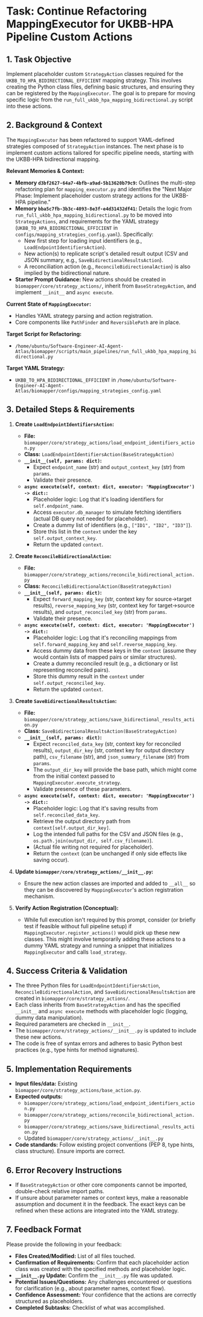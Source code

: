 # Task: Continue Refactoring MappingExecutor for UKBB-HPA Pipeline Custom Actions

## 1. Task Objective
Implement placeholder custom `StrategyAction` classes required for the `UKBB_TO_HPA_BIDIRECTIONAL_EFFICIENT` mapping strategy. This involves creating the Python class files, defining basic structures, and ensuring they can be registered by the `MappingExecutor`. The goal is to prepare for moving specific logic from the `run_full_ukbb_hpa_mapping_bidirectional.py` script into these actions.

## 2. Background & Context
The `MappingExecutor` has been refactored to support YAML-defined strategies composed of `StrategyAction` instances. The next phase is to implement custom actions tailored for specific pipeline needs, starting with the UKBB-HPA bidirectional mapping.

**Relevant Memories & Context:**
-   **Memory `d3bf2627-64a7-4bfb-a9ad-5b13620b79c9`:** Outlines the multi-step refactoring plan for `mapping_executor.py` and identifies the "Next Major Phase: Implement placeholder custom strategy actions for the UKBB-HPA pipeline."
-   **Memory `bba5c7fb-3b3c-4093-8e3f-e4d31432df41`:** Details the logic from `run_full_ukbb_hpa_mapping_bidirectional.py` to be moved into `StrategyActions`, and requirements for the YAML strategy (`UKBB_TO_HPA_BIDIRECTIONAL_EFFICIENT` in `configs/mapping_strategies_config.yaml`). Specifically:
    -   New first step for loading input identifiers (e.g., `LoadEndpointIdentifiersAction`).
    -   New action(s) to replicate script's detailed result output (CSV and JSON summary, e.g., `SaveBidirectionalResultsAction`).
    -   A reconciliation action (e.g., `ReconcileBidirectionalAction`) is also implied by the bidirectional nature.
-   **Starter Prompt Guidance:** New actions should be created in `biomapper/core/strategy_actions/`, inherit from `BaseStrategyAction`, and implement `__init__` and `async execute`.

**Current State of `MappingExecutor`:**
-   Handles YAML strategy parsing and action registration.
-   Core components like `PathFinder` and `ReversiblePath` are in place.

**Target Script for Refactoring:**
-   `/home/ubuntu/Software-Engineer-AI-Agent-Atlas/biomapper/scripts/main_pipelines/run_full_ukbb_hpa_mapping_bidirectional.py`

**Target YAML Strategy:**
-   `UKBB_TO_HPA_BIDIRECTIONAL_EFFICIENT` in `/home/ubuntu/Software-Engineer-AI-Agent-Atlas/biomapper/configs/mapping_strategies_config.yaml`

## 3. Detailed Steps & Requirements

1.  **Create `LoadEndpointIdentifiersAction`:**
    *   **File:** `biomapper/core/strategy_actions/load_endpoint_identifiers_action.py`
    *   **Class:** `LoadEndpointIdentifiersAction(BaseStrategyAction)`
    *   **`__init__(self, params: dict)`:**
        *   Expect `endpoint_name` (str) and `output_context_key` (str) from `params`.
        *   Validate their presence.
    *   **`async execute(self, context: dict, executor: 'MappingExecutor') -> dict:`:**
        *   Placeholder logic: Log that it's loading identifiers for `self.endpoint_name`.
        *   Access `executor.db_manager` to simulate fetching identifiers (actual DB query not needed for placeholder).
        *   Create a dummy list of identifiers (e.g., `["ID1", "ID2", "ID3"]`).
        *   Store this list in the `context` under the key `self.output_context_key`.
        *   Return the updated `context`.

2.  **Create `ReconcileBidirectionalAction`:**
    *   **File:** `biomapper/core/strategy_actions/reconcile_bidirectional_action.py`
    *   **Class:** `ReconcileBidirectionalAction(BaseStrategyAction)`
    *   **`__init__(self, params: dict)`:**
        *   Expect `forward_mapping_key` (str, context key for source->target results), `reverse_mapping_key` (str, context key for target->source results), and `output_reconciled_key` (str) from `params`.
        *   Validate their presence.
    *   **`async execute(self, context: dict, executor: 'MappingExecutor') -> dict:`:**
        *   Placeholder logic: Log that it's reconciling mappings from `self.forward_mapping_key` and `self.reverse_mapping_key`.
        *   Access dummy data from these keys in the `context` (assume they would contain lists of mapped pairs or similar structures).
        *   Create a dummy reconciled result (e.g., a dictionary or list representing reconciled pairs).
        *   Store this dummy result in the `context` under `self.output_reconciled_key`.
        *   Return the updated `context`.

3.  **Create `SaveBidirectionalResultsAction`:**
    *   **File:** `biomapper/core/strategy_actions/save_bidirectional_results_action.py`
    *   **Class:** `SaveBidirectionalResultsAction(BaseStrategyAction)`
    *   **`__init__(self, params: dict)`:**
        *   Expect `reconciled_data_key` (str, context key for reconciled results), `output_dir_key` (str, context key for output directory path), `csv_filename` (str), and `json_summary_filename` (str) from `params`.
        *   The `output_dir_key` will provide the base path, which might come from the initial context passed to `MappingExecutor.execute_strategy`.
        *   Validate presence of these parameters.
    *   **`async execute(self, context: dict, executor: 'MappingExecutor') -> dict:`:**
        *   Placeholder logic: Log that it's saving results from `self.reconciled_data_key`.
        *   Retrieve the output directory path from `context[self.output_dir_key]`.
        *   Log the intended full paths for the CSV and JSON files (e.g., `os.path.join(output_dir, self.csv_filename)`).
        *   (Actual file writing not required for placeholder).
        *   Return the `context` (can be unchanged if only side effects like saving occur).

4.  **Update `biomapper/core/strategy_actions/__init__.py`:**
    *   Ensure the new action classes are imported and added to `__all__` so they can be discovered by `MappingExecutor`'s action registration mechanism.

5.  **Verify Action Registration (Conceptual):**
    *   While full execution isn't required by this prompt, consider (or briefly test if feasible without full pipeline setup) if `MappingExecutor.register_actions()` would pick up these new classes. This might involve temporarily adding these actions to a dummy YAML strategy and running a snippet that initializes `MappingExecutor` and calls `load_strategy`.

## 4. Success Criteria & Validation
-   The three Python files for `LoadEndpointIdentifiersAction`, `ReconcileBidirectionalAction`, and `SaveBidirectionalResultsAction` are created in `biomapper/core/strategy_actions/`.
-   Each class inherits from `BaseStrategyAction` and has the specified `__init__` and `async execute` methods with placeholder logic (logging, dummy data manipulation).
-   Required parameters are checked in `__init__`.
-   The `biomapper/core/strategy_actions/__init__.py` is updated to include these new actions.
-   The code is free of syntax errors and adheres to basic Python best practices (e.g., type hints for method signatures).

## 5. Implementation Requirements
-   **Input files/data:** Existing `biomapper/core/strategy_actions/base_action.py`.
-   **Expected outputs:**
    -   `biomapper/core/strategy_actions/load_endpoint_identifiers_action.py`
    -   `biomapper/core/strategy_actions/reconcile_bidirectional_action.py`
    -   `biomapper/core/strategy_actions/save_bidirectional_results_action.py`
    -   Updated `biomapper/core/strategy_actions/__init__.py`
-   **Code standards:** Follow existing project conventions (PEP 8, type hints, class structure). Ensure imports are correct.

## 6. Error Recovery Instructions
-   If `BaseStrategyAction` or other core components cannot be imported, double-check relative import paths.
-   If unsure about parameter names or context keys, make a reasonable assumption and document it in the feedback. The exact keys can be refined when these actions are integrated into the YAML strategy.

## 7. Feedback Format
Please provide the following in your feedback:
-   **Files Created/Modified:** List of all files touched.
-   **Confirmation of Requirements:** Confirm that each placeholder action class was created with the specified methods and placeholder logic.
-   **`__init__.py` Update:** Confirm the `__init__.py` file was updated.
-   **Potential Issues/Questions:** Any challenges encountered or questions for clarification (e.g., about parameter names, context flow).
-   **Confidence Assessment:** Your confidence that the actions are correctly structured as placeholders.
-   **Completed Subtasks:** Checklist of what was accomplished.
